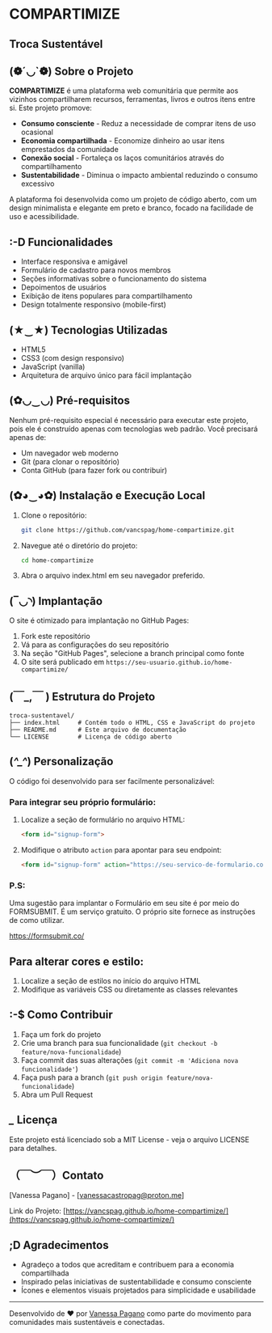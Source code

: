 # COMPARTIMIZE

## Troca Sustentável

## (❁´◡`❁) Sobre o Projeto

**COMPARTIMIZE** é uma plataforma web comunitária que permite aos vizinhos compartilharem recursos, ferramentas, livros e outros itens entre si. Este projeto promove:

- **Consumo consciente** - Reduz a necessidade de comprar itens de uso ocasional
- **Economia compartilhada** - Economize dinheiro ao usar itens emprestados da comunidade
- **Conexão social** - Fortaleça os laços comunitários através do compartilhamento
- **Sustentabilidade** - Diminua o impacto ambiental reduzindo o consumo excessivo

A plataforma foi desenvolvida como um projeto de código aberto, com um design minimalista e elegante em preto e branco, focado na facilidade de uso e acessibilidade.

## :-D Funcionalidades

- Interface responsiva e amigável
- Formulário de cadastro para novos membros
- Seções informativas sobre o funcionamento do sistema
- Depoimentos de usuários
- Exibição de itens populares para compartilhamento
- Design totalmente responsivo (mobile-first)

## (★‿★) Tecnologias Utilizadas

- HTML5
- CSS3 (com design responsivo)
- JavaScript (vanilla)
- Arquitetura de arquivo único para fácil implantação

## (✿◡‿◡) Pré-requisitos

Nenhum pré-requisito especial é necessário para executar este projeto, pois ele é construído apenas com tecnologias web padrão. Você precisará apenas de:

- Um navegador web moderno
- Git (para clonar o repositório)
- Conta GitHub (para fazer fork ou contribuir)

## (✿◕‿◕✿) Instalação e Execução Local

1. Clone o repositório:
   ```bash
   git clone https://github.com/vancspag/home-compartimize.git
   ```

2. Navegue até o diretório do projeto:
   ```bash
   cd home-compartimize
   ```

3. Abra o arquivo index.html em seu navegador preferido.

## (‾◡◝) Implantação

O site é otimizado para implantação no GitHub Pages:

1. Fork este repositório
2. Vá para as configurações do seu repositório
3. Na seção "GitHub Pages", selecione a branch principal como fonte
4. O site será publicado em `https://seu-usuario.github.io/home-compartimize/`

## (￣_,￣ ) Estrutura do Projeto

```
troca-sustentavel/
├── index.html     # Contém todo o HTML, CSS e JavaScript do projeto
├── README.md      # Este arquivo de documentação
└── LICENSE        # Licença de código aberto
```

## (*^_^*) Personalização

O código foi desenvolvido para ser facilmente personalizável:

### Para integrar seu próprio formulário:

1. Localize a seção de formulário no arquivo HTML:
   ```html
   <form id="signup-form">
   ```

2. Modifique o atributo `action` para apontar para seu endpoint:
   ```html
   <form id="signup-form" action="https://seu-servico-de-formulario.com/handler" method="post">
   ```
### P.S:
Uma sugestão para implantar o Formulário em seu site é por meio do FORMSUBMIT. É um serviço gratuito. O próprio site fornece as instruções de como utilizar.

https://formsubmit.co/

## Para alterar cores e estilo:

1. Localize a seção de estilos no início do arquivo HTML
2. Modifique as variáveis CSS ou diretamente as classes relevantes

## :-$ Como Contribuir

1. Faça um fork do projeto
2. Crie uma branch para sua funcionalidade (`git checkout -b feature/nova-funcionalidade`)
3. Faça commit das suas alterações (`git commit -m 'Adiciona nova funcionalidade'`)
4. Faça push para a branch (`git push origin feature/nova-funcionalidade`)
5. Abra um Pull Request

## *_* Licença

Este projeto está licenciado sob a MIT License - veja o arquivo LICENSE para detalhes.

## （￣︶￣）Contato

[Vanessa Pagano] - [vanessacastropag@proton.me]

Link do Projeto: [https://vancspag.github.io/home-compartimize/](https://vancspag.github.io/home-compartimize/)

## ;D Agradecimentos

- Agradeço a todos que acreditam e contribuem para a economia compartilhada
- Inspirado pelas iniciativas de sustentabilidade e consumo consciente
- Ícones e elementos visuais projetados para simplicidade e usabilidade

---

Desenvolvido de ❤️ por [Vanessa Pagano]( https://github.com/vancspag) como parte do movimento para comunidades mais sustentáveis e conectadas.
